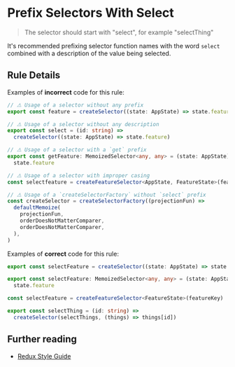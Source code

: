# Prefix Selectors With Select

> The selector should start with "select", for example "selectThing"

It's recommended prefixing selector function names with the word `select` combined with a description of the value being selected.

## Rule Details

Examples of **incorrect** code for this rule:

```ts
// ⚠ Usage of a selector without any prefix
export const feature = createSelector((state: AppState) => state.feature)

// ⚠ Usage of a selector without any description
export const select = (id: string) =>
  createSelector((state: AppState) => state.feature)

// ⚠ Usage of a selector with a `get` prefix
export const getFeature: MemoizedSelector<any, any> = (state: AppState) =>
  state.feature

// ⚠ Usage of a selector with improper casing
const selectfeature = createFeatureSelector<AppState, FeatureState>(featureKey)

// ⚠ Usage of a `createSelectorFactory` without `select` prefix
const createSelector = createSelectorFactory((projectionFun) =>
  defaultMemoize(
    projectionFun,
    orderDoesNotMatterComparer,
    orderDoesNotMatterComparer,
  ),
)
```

Examples of **correct** code for this rule:

```ts
export const selectFeature = createSelector((state: AppState) => state.feature)

export const selectFeature: MemoizedSelector<any, any> = (state: AppState) =>
  state.feature

const selectFeature = createFeatureSelector<FeatureState>(featureKey)

export const selectThing = (id: string) =>
  createSelector(selectThings, (things) => things[id])
```

## Further reading

- [Redux Style Guide](https://redux.js.org/style-guide/style-guide#name-selector-functions-as-selectthing)
